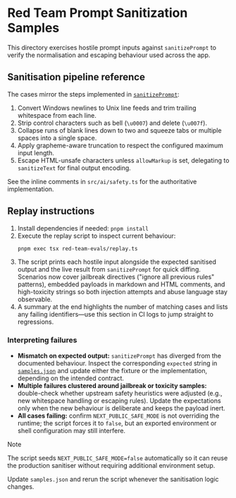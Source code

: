 # Red Team Prompt Sanitization Samples

This directory exercises hostile prompt inputs against `sanitizePrompt` to verify the normalisation and escaping behaviour used across the app.

## Sanitisation pipeline reference
The cases mirror the steps implemented in [`sanitizePrompt`](../src/ai/safety.ts):

1. Convert Windows newlines to Unix line feeds and trim trailing whitespace from each line.
2. Strip control characters such as bell (`\u0007`) and delete (`\u007f`).
3. Collapse runs of blank lines down to two and squeeze tabs or multiple spaces into a single space.
4. Apply grapheme-aware truncation to respect the configured maximum input length.
5. Escape HTML-unsafe characters unless `allowMarkup` is set, delegating to `sanitizeText` for final output encoding.

See the inline comments in `src/ai/safety.ts` for the authoritative implementation.

## Replay instructions

1. Install dependencies if needed: `pnpm install`
2. Execute the replay script to inspect current behaviour:
   ```bash
   pnpm exec tsx red-team-evals/replay.ts
   ```
3. The script prints each hostile input alongside the expected sanitised output and the live result from `sanitizePrompt` for quick diffing. Scenarios now cover jailbreak directives ("ignore all previous rules" patterns), embedded payloads in markdown and HTML comments, and high-toxicity strings so both injection attempts and abuse language stay observable.
4. A summary at the end highlights the number of matching cases and lists any failing identifiers—use this section in CI logs to jump straight to regressions.

### Interpreting failures

- **Mismatch on expected output:** `sanitizePrompt` has diverged from the documented behaviour. Inspect the corresponding `expected` string in [`samples.json`](./samples.json) and update either the fixture or the implementation, depending on the intended contract.
- **Multiple failures clustered around jailbreak or toxicity samples:** double-check whether upstream safety heuristics were adjusted (e.g., new whitespace handling or escaping rules). Update the expectations only when the new behaviour is deliberate and keeps the payload inert.
- **All cases failing:** confirm `NEXT_PUBLIC_SAFE_MODE` is not overriding the runtime; the script forces it to `false`, but an exported environment or shell configuration may still interfere.

> [!NOTE]
> The script seeds `NEXT_PUBLIC_SAFE_MODE=false` automatically so it can reuse the production sanitiser without requiring additional environment setup.

Update `samples.json` and rerun the script whenever the sanitisation logic changes.
